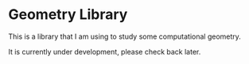 # Geometry Library

This is a library that I am using to study some computational geometry.

It is currently under development, please check back later.
